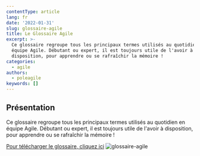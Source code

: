 ```yaml
---
contentType: article
lang: fr
date: '2022-01-31'
slug: glossaire-agile
title: Le Glossaire Agile
excerpt: >-
  Ce glossaire regroupe tous les principaux termes utilisés au quotidien en
  équipe Agile. Débutant ou expert, il est toujours utile de l'avoir à
  disposition, pour apprendre ou se rafraîchir la mémoire !
categories:
  - agile
authors:
  - poleagile
keywords: []
---
```


## Présentation

Ce glossaire regroupe tous les principaux termes utilisés au quotidien en équipe Agile. 
Débutant ou expert, il est toujours utile de l'avoir à disposition, pour apprendre ou se rafraîchir la mémoire !

[Pour télécharger le glossaire, cliquez ici](https://bit.ly/glossaire-agile)
![glossaire-agile]({BASE_URL}/imgs/articles/2022-01-19-glossaire-agile/glossaireagile.jpg)
